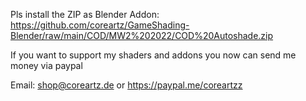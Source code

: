 Pls install the ZIP as Blender Addon: https://github.com/coreartz/GameShading-Blender/raw/main/COD/MW2%202022/COD%20Autoshade.zip

If you want to support my shaders and addons you now can send me money via paypal

Email: shop@coreartz.de
or https://paypal.me/coreartzz
